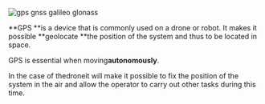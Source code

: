 ![](https://drotek.com/wp-content/uploads/2017/01/gps-logo.jpg "gps gnss galileo glonass")

**GPS **is a device that is commonly used on a drone or robot. It makes it possible **geolocate **the position of the system and thus to be located in space. 

GPS is  essential when moving**autonomously**.

In the case of thedroneit will make it possible to fix the position of the system in the air and allow the operator to carry out other tasks during this time.

